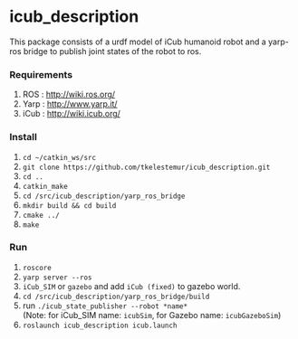 # icub_description

This package consists of a urdf model of iCub humanoid robot and a yarp-ros bridge to publish joint states of the robot to ros.

### Requirements

1. ROS : http://wiki.ros.org/
2. Yarp : http://www.yarp.it/
3. iCub : http://wiki.icub.org/

### Install

1. `cd ~/catkin_ws/src`  
2. `git clone https://github.com/tkelestemur/icub_description.git`  
3. `cd ..`  
4. `catkin_make`  
5. `cd /src/icub_description/yarp_ros_bridge`  
6. `mkdir build && cd build`  
7. `cmake ../`  
8. `make`

### Run
1. `roscore`
2. `yarp server --ros`
3. `iCub_SIM` or `gazebo` and add `iCub (fixed)` to gazebo world.
4. `cd /src/icub_description/yarp_ros_bridge/build`
5. run `./icub_state_publisher --robot *name*`   
   (Note: for iCub_SIM name: `icubSim`, for Gazebo name: `icubGazeboSim`)
6. `roslaunch icub_description icub.launch`

